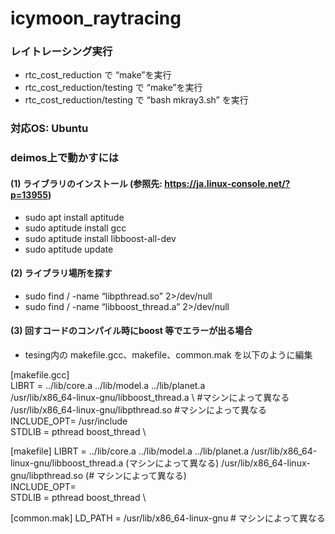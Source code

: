 # icymoon_raytracing

### レイトレーシング実行
* rtc_cost_reduction で “make”を実行
* rtc_cost_reduction/testing で “make”を実行
* rtc_cost_reduction/testing で “bash mkray3.sh” を実行

### 対応OS: Ubuntu

### deimos上で動かすには
#### (1) ライブラリのインストール (参照先: https://ja.linux-console.net/?p=13955)
* sudo apt install aptitude
* sudo aptitude install gcc
* sudo aptitude install libboost-all-dev
* sudo aptitude update

#### (2) ライブラリ場所を探す 
* sudo find / -name “libpthread.so” 2>/dev/null
* sudo find / -name “libboost_thread.a” 2>/dev/null

#### (3) 回すコードのコンパイル時にboost 等でエラーが出る場合 
* tesing内の makefile.gcc、makefile、common.mak を以下のように編集

[makefile.gcc] \
LIBRT = ../lib/core.a ../lib/model.a ../lib/planet.a \
/usr/lib/x86_64-linux-gnu/libboost_thread.a \ #マシンによって異なる \
/usr/lib/x86_64-linux-gnu/libpthread.so \#マシンによって異なる \
INCLUDE_OPT= /usr/include \
STDLIB = pthread boost_thread \

[makefile]
LIBRT = ../lib/core.a ../lib/model.a ../lib/planet.a /usr/lib/x86_64-linux-gnu/libboost_thread.a (マシンによって異なる) /usr/lib/x86_64-linux-gnu/libpthread.so (# マシンによって異なる) \
INCLUDE_OPT= \
STDLIB = pthread boost_thread \

[common.mak]
LD_PATH = /usr/lib/x86_64-linux-gnu   # マシンによって異なる
